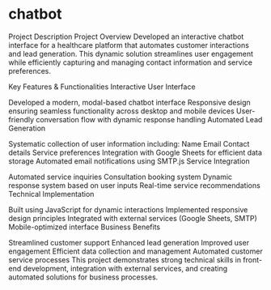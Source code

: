 # chatbot
Project Description
Project Overview
Developed an interactive chatbot interface for a healthcare platform that automates customer interactions and lead generation. This dynamic solution streamlines user engagement while efficiently capturing and managing contact information and service preferences.

Key Features & Functionalities
Interactive User Interface

Developed a modern, modal-based chatbot interface
Responsive design ensuring seamless functionality across desktop and mobile devices
User-friendly conversation flow with dynamic response handling
Automated Lead Generation

Systematic collection of user information including:
Name
Email
Contact details
Service preferences
Integration with Google Sheets for efficient data storage
Automated email notifications using SMTP.js
Service Integration

Automated service inquiries
Consultation booking system
Dynamic response system based on user inputs
Real-time service recommendations
Technical Implementation

Built using JavaScript for dynamic interactions
Implemented responsive design principles
Integrated with external services (Google Sheets, SMTP)
Mobile-optimized interface
Business Benefits

Streamlined customer support
Enhanced lead generation
Improved user engagement
Efficient data collection and management
Automated customer service processes
This project demonstrates strong technical skills in front-end development, integration with external services, and creating automated solutions for business processes.
